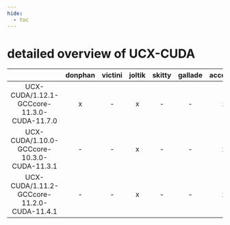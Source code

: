 ```yaml
---
hide:
  - toc
---
```


detailed overview of UCX-CUDA
=============================

| |donphan|victini|joltik|skitty|gallade|accelgor|swalot|doduo|
| :---: | :---: | :---: | :---: | :---: | :---: | :---: | :---: | :---: |
|UCX-CUDA/1.12.1-GCCcore-11.3.0-CUDA-11.7.0|x|-|x|-|-|x|-|-|
|UCX-CUDA/1.10.0-GCCcore-10.3.0-CUDA-11.3.1|-|-|x|-|-|x|-|-|
|UCX-CUDA/1.11.2-GCCcore-11.2.0-CUDA-11.4.1|-|-|x|-|-|x|-|-|
